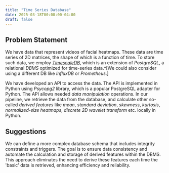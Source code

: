 ```yaml
---
title: "Time Series Database"
date: 2025-03-18T00:00:00-04:00
draft: false
---
```


## Problem Statement

We have data that represent videos of facial heatmaps. These data are time series of 2D matrices, the shape of which is a function of time. To store such data, we employ [*TimescaleDB*](https://docs.timescale.com/self-hosted/latest/install/), which is an extension of *PostgreSQL*, a relational *DBMS* optimized for time-series data.^[We could also consider using a different DB like *InfluxDB* or *Prometheus*.]

We have developed an API to access the data. The API is implemented in Python using *Psycopg2* library, which is a popular PostgreSQL adapter for Python. The API allows needed *data manipulation* operations.
In our pipeline, we retrieve the data from the database, and calculate other so-called *derived features* like *mean*, *standard deviation*, *skewness*, *kurtosis*, *normalized-size heatmaps*, *discrete 2D wavelet transform* etc. locally in Python.

## Suggestions

We can define a more complex database schema that includes integrity constraints and triggers. The goal is to ensure data consistency and automate the calculation and storage of derived features within the DBMS. This approach eliminates the need to derive these features each time the 'basic' data is retrieved, enhancing efficiency and reliability.
